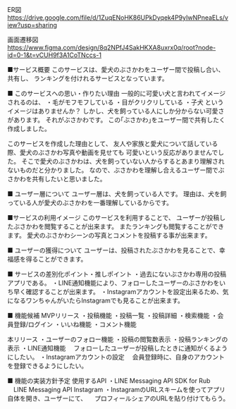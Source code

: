 ER図 
https://drive.google.com/file/d/1ZuqENoHK86UPkDyqek4P9yIwNPneaELs/view?usp=sharing

画面遷移図
https://www.figma.com/design/8q2NPfJ4SakHKXA8uxrx0q/root?node-id=0-1&t=vCUH9f3A1CoTNccs-1

■サービス概要
このサービスは、愛犬のぶさかわをユーザー間で投稿し合い、共有し、
ランキングを付けれるサービスとなっています。

■ このサービスへの思い・作りたい理由
一般的に可愛い犬と言われてイメージされるのは、
・毛がモフモフしている
・目がクリクリしている
・子犬
というイメージはありませんか？
しかし、犬を飼っている人にしか分からない可愛さがあります。
それがぶさかわです。
この｢ぶさかわ｣をユーザー間で共有したく作成しました。

このサービスを作成した理由として、
友人や家族と愛犬について話している際、愛犬のぶさかわ写真や動画を見せても
可愛いという反応がありませんでした。
そこで愛犬のぶさかわは、犬を飼っていない人からするとあまり理解されないものだと分かりました。
なので、ぶさかわを理解し合えるユーザー間でぶさかわを共有したいと思いました。

■ ユーザー層について
ユーザー層は、犬を飼っている人です。
理由は、犬を飼っている人が愛犬のぶさかわを一番理解しているからです。

■サービスの利用イメージ
このサービスを利用することで、
ユーザーが投稿したぶさかわを閲覧することが出来ます。
またランキングも閲覧することができます。
愛犬のぶさかわシーンの写真とコメントを投稿する事が出来ます。

■ ユーザーの獲得について
ユーザーは、投稿されたぶさかわを見ることで、幸福感を得ることができます。

■ サービスの差別化ポイント・推しポイント
・過去にないぶさかわ専用の投稿アプリである。
・LINE通知機能により、フォローしたユーザーのぶさかわをいち早く確認することが出来ます。
・Instagramアカウントを設定出来るため、気になるワンちゃんがいたらInstagramでも見ることが出来ます。

■ 機能候補
MVPリリース
・投稿機能
・投稿一覧
・投稿詳細
・検索機能
・会員登録/ログイン
・いいね機能
・コメント機能

本リリース
・ユーザーのフォロー機能
・投稿の閲覧数表示
・投稿ランキングの表示
・LINE通知機能
　フォローしたユーザーが投稿したときに通知がくるようにしたい。
・Instagramアカウントの設定
　会員登録時に、自身のアカウントを登録できるようにしたい。

■ 機能の実装方針予定
使用するAPI
・LINE Messaging API SDK for Rub
　LINE Messaging API
Instagram
・InstagramのURLスキームを使ってアプリ自体を開き、ユーザーにて、
　プロフィールシェアのURLを貼り付けてもらう。
　